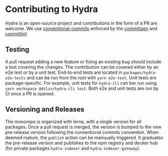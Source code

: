 # Contributing to Hydra

Hydra is an open-source project and contributions in the form of a PR are welcome. We use [conventional-commits](https://www.conventionalcommits.org/en/v1.0.0/) enforced by the [commitizen](https://github.com/commitizen) and [commitlint](https://commitlint.js.org/#/)

## Testing

A pull request adding a new feature or fixing an existing bug should include a test covering the changes. The contribution can be covered either by an e2e test or by  a unit test. End-to-end tests are located in `packages/hydra-e2e-tests` and can be run from the root with `yarn e2e-test`. Unit tests are package-specific. For example, unit tests for `hydra-cli` can ber run using `yarn workspace @dzlzv/hydra-cli test`. Both e2e and unit tests are run by CI once a PR is opened.

## Versioning and Releases

The monorepo is organized with lerna, with a single version for all packages. Once a pull request is merged, the version is bumped to the new pre-release version following the conventional commits convention. When deemed mature, the `publish` action can be manuually triggered. It graduates the pre-release version and publishes to the npm registry and docker hub (for private packages `hydra-indexer` and `hydra-indexer-gateway`).
